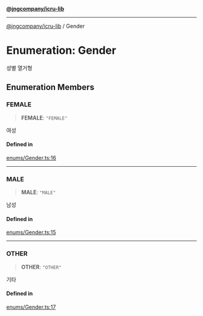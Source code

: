 [**@jngcompany/icru-lib**](../README.md)

***

[@jngcompany/icru-lib](../globals.md) / Gender

# Enumeration: Gender

성별 열거형

## Enumeration Members

### FEMALE

> **FEMALE**: `"FEMALE"`

여성

#### Defined in

[enums/Gender.ts:16](https://github.com/jngcompany/icru-lib/blob/d5809ceca7cec295ab2df61cd05dc96c0f11bd66/src/enums/Gender.ts#L16)

***

### MALE

> **MALE**: `"MALE"`

남성

#### Defined in

[enums/Gender.ts:15](https://github.com/jngcompany/icru-lib/blob/d5809ceca7cec295ab2df61cd05dc96c0f11bd66/src/enums/Gender.ts#L15)

***

### OTHER

> **OTHER**: `"OTHER"`

기타

#### Defined in

[enums/Gender.ts:17](https://github.com/jngcompany/icru-lib/blob/d5809ceca7cec295ab2df61cd05dc96c0f11bd66/src/enums/Gender.ts#L17)
